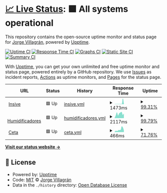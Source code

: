 # [📈 Live Status](https://yorsh21.github.io/site-status): <!--live status--> **🟩 All systems operational**

This repository contains the open-source uptime monitor and status page for [Jorge Villagrán](http://insive.cl), powered by [Upptime](https://github.com/upptime/upptime).

[![Uptime CI](https://github.com/yorsh21/site-status/workflows/Uptime%20CI/badge.svg)](https://github.com/yorsh21/site-status/actions?query=workflow%3A%22Uptime+CI%22)
[![Response Time CI](https://github.com/yorsh21/site-status/workflows/Response%20Time%20CI/badge.svg)](https://github.com/yorsh21/site-status/actions?query=workflow%3A%22Response+Time+CI%22)
[![Graphs CI](https://github.com/yorsh21/site-status/workflows/Graphs%20CI/badge.svg)](https://github.com/yorsh21/site-status/actions?query=workflow%3A%22Graphs+CI%22)
[![Static Site CI](https://github.com/yorsh21/site-status/workflows/Static%20Site%20CI/badge.svg)](https://github.com/yorsh21/site-status/actions?query=workflow%3A%22Static+Site+CI%22)
[![Summary CI](https://github.com/yorsh21/site-status/workflows/Summary%20CI/badge.svg)](https://github.com/yorsh21/site-status/actions?query=workflow%3A%22Summary+CI%22)

With [Upptime](https://upptime.js.org), you can get your own unlimited and free uptime monitor and status page, powered entirely by a GitHub repository. We use [Issues](https://github.com/yorsh21/site-status/issues) as incident reports, [Actions](https://github.com/yorsh21/site-status/actions) as uptime monitors, and [Pages](https://yorsh21.github.io/site-status) for the status page.

<!--start: status pages-->
<!-- This summary is generated by Upptime (https://github.com/upptime/upptime) -->
<!-- Do not edit this manually, your changes will be overwritten -->
<!-- prettier-ignore -->
| URL | Status | History | Response Time | Uptime |
| --- | ------ | ------- | ------------- | ------ |
| <img alt="" src="https://favicons.githubusercontent.com/insive.cl" height="13"> [Insive](https://insive.cl) | 🟩 Up | [insive.yml](https://github.com/yorsh21/site-status/commits/HEAD/history/insive.yml) | <details><summary><img alt="Response time graph" src="./graphs/insive/response-time-week.png" height="20"> 1473ms</summary><br><a href="https://yorsh21.github.io/site-status/history/insive"><img alt="Response time 570" src="https://img.shields.io/endpoint?url=https%3A%2F%2Fraw.githubusercontent.com%2Fyorsh21%2Fsite-status%2FHEAD%2Fapi%2Finsive%2Fresponse-time.json"></a><br><a href="https://yorsh21.github.io/site-status/history/insive"><img alt="24-hour response time 5552" src="https://img.shields.io/endpoint?url=https%3A%2F%2Fraw.githubusercontent.com%2Fyorsh21%2Fsite-status%2FHEAD%2Fapi%2Finsive%2Fresponse-time-day.json"></a><br><a href="https://yorsh21.github.io/site-status/history/insive"><img alt="7-day response time 1473" src="https://img.shields.io/endpoint?url=https%3A%2F%2Fraw.githubusercontent.com%2Fyorsh21%2Fsite-status%2FHEAD%2Fapi%2Finsive%2Fresponse-time-week.json"></a><br><a href="https://yorsh21.github.io/site-status/history/insive"><img alt="30-day response time 688" src="https://img.shields.io/endpoint?url=https%3A%2F%2Fraw.githubusercontent.com%2Fyorsh21%2Fsite-status%2FHEAD%2Fapi%2Finsive%2Fresponse-time-month.json"></a><br><a href="https://yorsh21.github.io/site-status/history/insive"><img alt="1-year response time 570" src="https://img.shields.io/endpoint?url=https%3A%2F%2Fraw.githubusercontent.com%2Fyorsh21%2Fsite-status%2FHEAD%2Fapi%2Finsive%2Fresponse-time-year.json"></a></details> | <details><summary><a href="https://yorsh21.github.io/site-status/history/insive">99.31%</a></summary><a href="https://yorsh21.github.io/site-status/history/insive"><img alt="All-time uptime 99.86%" src="https://img.shields.io/endpoint?url=https%3A%2F%2Fraw.githubusercontent.com%2Fyorsh21%2Fsite-status%2FHEAD%2Fapi%2Finsive%2Fuptime.json"></a><br><a href="https://yorsh21.github.io/site-status/history/insive"><img alt="24-hour uptime 96.70%" src="https://img.shields.io/endpoint?url=https%3A%2F%2Fraw.githubusercontent.com%2Fyorsh21%2Fsite-status%2FHEAD%2Fapi%2Finsive%2Fuptime-day.json"></a><br><a href="https://yorsh21.github.io/site-status/history/insive"><img alt="7-day uptime 99.31%" src="https://img.shields.io/endpoint?url=https%3A%2F%2Fraw.githubusercontent.com%2Fyorsh21%2Fsite-status%2FHEAD%2Fapi%2Finsive%2Fuptime-week.json"></a><br><a href="https://yorsh21.github.io/site-status/history/insive"><img alt="30-day uptime 99.66%" src="https://img.shields.io/endpoint?url=https%3A%2F%2Fraw.githubusercontent.com%2Fyorsh21%2Fsite-status%2FHEAD%2Fapi%2Finsive%2Fuptime-month.json"></a><br><a href="https://yorsh21.github.io/site-status/history/insive"><img alt="1-year uptime 99.86%" src="https://img.shields.io/endpoint?url=https%3A%2F%2Fraw.githubusercontent.com%2Fyorsh21%2Fsite-status%2FHEAD%2Fapi%2Finsive%2Fuptime-year.json"></a></details>
| <img alt="" src="https://favicons.githubusercontent.com/humidificadores.cl" height="13"> [Humidificadores](https://humidificadores.cl) | 🟩 Up | [humidificadores.yml](https://github.com/yorsh21/site-status/commits/HEAD/history/humidificadores.yml) | <details><summary><img alt="Response time graph" src="./graphs/humidificadores/response-time-week.png" height="20"> 2117ms</summary><br><a href="https://yorsh21.github.io/site-status/history/humidificadores"><img alt="Response time 2293" src="https://img.shields.io/endpoint?url=https%3A%2F%2Fraw.githubusercontent.com%2Fyorsh21%2Fsite-status%2FHEAD%2Fapi%2Fhumidificadores%2Fresponse-time.json"></a><br><a href="https://yorsh21.github.io/site-status/history/humidificadores"><img alt="24-hour response time 2163" src="https://img.shields.io/endpoint?url=https%3A%2F%2Fraw.githubusercontent.com%2Fyorsh21%2Fsite-status%2FHEAD%2Fapi%2Fhumidificadores%2Fresponse-time-day.json"></a><br><a href="https://yorsh21.github.io/site-status/history/humidificadores"><img alt="7-day response time 2117" src="https://img.shields.io/endpoint?url=https%3A%2F%2Fraw.githubusercontent.com%2Fyorsh21%2Fsite-status%2FHEAD%2Fapi%2Fhumidificadores%2Fresponse-time-week.json"></a><br><a href="https://yorsh21.github.io/site-status/history/humidificadores"><img alt="30-day response time 2189" src="https://img.shields.io/endpoint?url=https%3A%2F%2Fraw.githubusercontent.com%2Fyorsh21%2Fsite-status%2FHEAD%2Fapi%2Fhumidificadores%2Fresponse-time-month.json"></a><br><a href="https://yorsh21.github.io/site-status/history/humidificadores"><img alt="1-year response time 2293" src="https://img.shields.io/endpoint?url=https%3A%2F%2Fraw.githubusercontent.com%2Fyorsh21%2Fsite-status%2FHEAD%2Fapi%2Fhumidificadores%2Fresponse-time-year.json"></a></details> | <details><summary><a href="https://yorsh21.github.io/site-status/history/humidificadores">99.79%</a></summary><a href="https://yorsh21.github.io/site-status/history/humidificadores"><img alt="All-time uptime 99.91%" src="https://img.shields.io/endpoint?url=https%3A%2F%2Fraw.githubusercontent.com%2Fyorsh21%2Fsite-status%2FHEAD%2Fapi%2Fhumidificadores%2Fuptime.json"></a><br><a href="https://yorsh21.github.io/site-status/history/humidificadores"><img alt="24-hour uptime 100.00%" src="https://img.shields.io/endpoint?url=https%3A%2F%2Fraw.githubusercontent.com%2Fyorsh21%2Fsite-status%2FHEAD%2Fapi%2Fhumidificadores%2Fuptime-day.json"></a><br><a href="https://yorsh21.github.io/site-status/history/humidificadores"><img alt="7-day uptime 99.79%" src="https://img.shields.io/endpoint?url=https%3A%2F%2Fraw.githubusercontent.com%2Fyorsh21%2Fsite-status%2FHEAD%2Fapi%2Fhumidificadores%2Fuptime-week.json"></a><br><a href="https://yorsh21.github.io/site-status/history/humidificadores"><img alt="30-day uptime 99.78%" src="https://img.shields.io/endpoint?url=https%3A%2F%2Fraw.githubusercontent.com%2Fyorsh21%2Fsite-status%2FHEAD%2Fapi%2Fhumidificadores%2Fuptime-month.json"></a><br><a href="https://yorsh21.github.io/site-status/history/humidificadores"><img alt="1-year uptime 99.91%" src="https://img.shields.io/endpoint?url=https%3A%2F%2Fraw.githubusercontent.com%2Fyorsh21%2Fsite-status%2FHEAD%2Fapi%2Fhumidificadores%2Fuptime-year.json"></a></details>
| <img alt="" src="https://favicons.githubusercontent.com/cetalimentos.cl" height="13"> [Ceta](https://cetalimentos.cl) | 🟩 Up | [ceta.yml](https://github.com/yorsh21/site-status/commits/HEAD/history/ceta.yml) | <details><summary><img alt="Response time graph" src="./graphs/ceta/response-time-week.png" height="20"> 466ms</summary><br><a href="https://yorsh21.github.io/site-status/history/ceta"><img alt="Response time 431" src="https://img.shields.io/endpoint?url=https%3A%2F%2Fraw.githubusercontent.com%2Fyorsh21%2Fsite-status%2FHEAD%2Fapi%2Fceta%2Fresponse-time.json"></a><br><a href="https://yorsh21.github.io/site-status/history/ceta"><img alt="24-hour response time 290" src="https://img.shields.io/endpoint?url=https%3A%2F%2Fraw.githubusercontent.com%2Fyorsh21%2Fsite-status%2FHEAD%2Fapi%2Fceta%2Fresponse-time-day.json"></a><br><a href="https://yorsh21.github.io/site-status/history/ceta"><img alt="7-day response time 466" src="https://img.shields.io/endpoint?url=https%3A%2F%2Fraw.githubusercontent.com%2Fyorsh21%2Fsite-status%2FHEAD%2Fapi%2Fceta%2Fresponse-time-week.json"></a><br><a href="https://yorsh21.github.io/site-status/history/ceta"><img alt="30-day response time 437" src="https://img.shields.io/endpoint?url=https%3A%2F%2Fraw.githubusercontent.com%2Fyorsh21%2Fsite-status%2FHEAD%2Fapi%2Fceta%2Fresponse-time-month.json"></a><br><a href="https://yorsh21.github.io/site-status/history/ceta"><img alt="1-year response time 431" src="https://img.shields.io/endpoint?url=https%3A%2F%2Fraw.githubusercontent.com%2Fyorsh21%2Fsite-status%2FHEAD%2Fapi%2Fceta%2Fresponse-time-year.json"></a></details> | <details><summary><a href="https://yorsh21.github.io/site-status/history/ceta">71.76%</a></summary><a href="https://yorsh21.github.io/site-status/history/ceta"><img alt="All-time uptime 95.96%" src="https://img.shields.io/endpoint?url=https%3A%2F%2Fraw.githubusercontent.com%2Fyorsh21%2Fsite-status%2FHEAD%2Fapi%2Fceta%2Fuptime.json"></a><br><a href="https://yorsh21.github.io/site-status/history/ceta"><img alt="24-hour uptime 100.00%" src="https://img.shields.io/endpoint?url=https%3A%2F%2Fraw.githubusercontent.com%2Fyorsh21%2Fsite-status%2FHEAD%2Fapi%2Fceta%2Fuptime-day.json"></a><br><a href="https://yorsh21.github.io/site-status/history/ceta"><img alt="7-day uptime 71.76%" src="https://img.shields.io/endpoint?url=https%3A%2F%2Fraw.githubusercontent.com%2Fyorsh21%2Fsite-status%2FHEAD%2Fapi%2Fceta%2Fuptime-week.json"></a><br><a href="https://yorsh21.github.io/site-status/history/ceta"><img alt="30-day uptime 90.84%" src="https://img.shields.io/endpoint?url=https%3A%2F%2Fraw.githubusercontent.com%2Fyorsh21%2Fsite-status%2FHEAD%2Fapi%2Fceta%2Fuptime-month.json"></a><br><a href="https://yorsh21.github.io/site-status/history/ceta"><img alt="1-year uptime 95.96%" src="https://img.shields.io/endpoint?url=https%3A%2F%2Fraw.githubusercontent.com%2Fyorsh21%2Fsite-status%2FHEAD%2Fapi%2Fceta%2Fuptime-year.json"></a></details>

<!--end: status pages-->

[**Visit our status website →**](https://yorsh21.github.io/site-status)

## 📄 License

- Powered by: [Upptime](https://github.com/upptime/upptime)
- Code: [MIT](./LICENSE) © [Jorge Villagrán](http://insive.cl)
- Data in the `./history` directory: [Open Database License](https://opendatacommons.org/licenses/odbl/1-0/)
